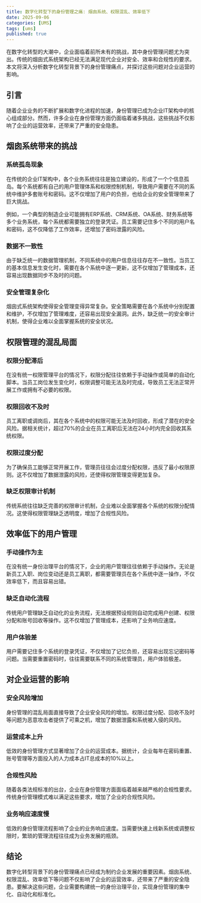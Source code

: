 ```yaml
---
title: 数字化转型下的身份管理之痛: 烟囱系统、权限混乱、效率低下
date: 2025-09-06
categories: [UMS]
tags: [ums]
published: true
---
```

在数字化转型的大潮中，企业面临着前所未有的挑战，其中身份管理问题尤为突出。传统的烟囱式系统架构已经无法满足现代企业对安全、效率和合规性的要求。本文将深入分析数字化转型背景下的身份管理痛点，并探讨这些问题对企业运营的影响。

## 引言

随着企业业务的不断扩展和数字化进程的加速，身份管理已成为企业IT架构中的核心组成部分。然而，许多企业在身份管理方面仍面临着诸多挑战，这些挑战不仅影响了企业的运营效率，还带来了严重的安全隐患。

## 烟囱系统带来的挑战

### 系统孤岛现象

在传统的企业IT架构中，各个业务系统往往是独立建设的，形成了一个个信息孤岛。每个系统都有自己的用户管理体系和权限控制机制，导致用户需要在不同的系统中维护多套账号和密码。这不仅增加了用户的负担，也给企业的安全管理带来了巨大挑战。

例如，一个典型的制造企业可能拥有ERP系统、CRM系统、OA系统、财务系统等多个业务系统，每个系统都需要独立的登录凭证。员工需要记住多个不同的用户名和密码，这不仅降低了工作效率，还增加了密码泄露的风险。

### 数据不一致性

由于缺乏统一的数据管理机制，不同系统中的用户信息往往存在不一致性。当员工的基本信息发生变化时，需要在各个系统中逐一更新，这不仅增加了管理成本，还容易出现数据同步不及时的问题。

### 安全管理复杂化

烟囱式系统架构使得安全管理变得异常复杂。安全策略需要在各个系统中分别配置和维护，不仅增加了管理难度，还容易出现安全漏洞。此外，缺乏统一的安全审计机制，使得企业难以全面掌握系统的安全状况。

## 权限管理的混乱局面

### 权限分配滞后

在没有统一权限管理平台的情况下，权限分配往往依赖于手动操作或简单的自动化脚本。当员工岗位发生变化时，权限调整可能无法及时完成，导致员工无法正常开展工作或拥有不必要的权限。

### 权限回收不及时

员工离职或调岗后，其在各个系统中的权限可能无法及时回收，形成了潜在的安全风险。据相关统计，超过70%的企业在员工离职后无法在24小时内完全回收其系统权限。

### 权限过度分配

为了确保员工能够正常开展工作，管理员往往会过度分配权限，违反了最小权限原则。这不仅增加了数据泄露的风险，还使得权限管理变得更加复杂。

### 缺乏权限审计机制

传统系统往往缺乏完善的权限审计机制，企业难以全面掌握各个系统的权限分配情况。这使得权限管理缺乏透明度，增加了合规性风险。

## 效率低下的用户管理

### 手动操作为主

在没有统一身份治理平台的情况下，企业的用户管理往往依赖于手动操作。无论是新员工入职、岗位变动还是员工离职，都需要管理员在各个系统中逐一操作，不仅效率低下，而且容易出错。

### 缺乏自动化流程

传统用户管理缺乏自动化的业务流程，无法根据预设规则自动完成用户创建、权限分配和账号回收等操作。这不仅增加了管理成本，还影响了业务响应速度。

### 用户体验差

用户需要记住多个系统的登录凭证，不仅增加了记忆负担，还容易出现忘记密码等问题。当需要重置密码时，往往需要联系不同的系统管理员，用户体验极差。

## 对企业运营的影响

### 安全风险增加

身份管理的混乱局面直接导致了企业安全风险的增加。权限过度分配、回收不及时等问题为恶意攻击者提供了可乘之机，增加了数据泄露和系统被入侵的风险。

### 运营成本上升

低效的身份管理方式显著增加了企业的运营成本。据统计，企业每年在密码重置、账号管理等方面投入的人力成本占IT总成本的10%以上。

### 合规性风险

随着各类法规标准的出台，企业在身份管理方面面临着越来越严格的合规性要求。传统身份管理模式难以满足这些要求，增加了企业的合规性风险。

### 业务响应速度慢

低效的身份管理流程影响了企业的业务响应速度。当需要快速上线新系统或调整权限时，繁琐的管理流程往往成为业务发展的瓶颈。

## 结论

数字化转型背景下的身份管理痛点已经成为制约企业发展的重要因素。烟囱系统、权限混乱、效率低下等问题不仅影响了企业的运营效率，还带来了严重的安全隐患。要解决这些问题，企业需要构建统一的身份治理平台，实现身份管理的集中化、自动化和标准化。